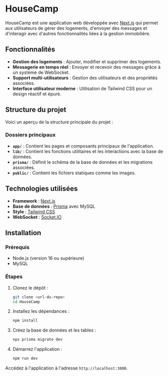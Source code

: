 # HouseCamp

HouseCamp est une application web développée avec [Next.js](https://nextjs.org/) qui permet aux utilisateurs de gérer des logements, d'envoyer des messages et d'interagir avec d'autres fonctionnalités liées à la gestion immobilière.

## Fonctionnalités

- **Gestion des logements** : Ajouter, modifier et supprimer des logements.
- **Messagerie en temps réel** : Envoyer et recevoir des messages grâce à un système de WebSocket.
- **Support multi-utilisateurs** : Gestion des utilisateurs et des propriétés associées.
- **Interface utilisateur moderne** : Utilisation de Tailwind CSS pour un design réactif et épuré.

## Structure du projet

Voici un aperçu de la structure principale du projet :

### Dossiers principaux

- **`app/`** : Contient les pages et composants principaux de l'application.
- **`lib/`** : Contient les fonctions utilitaires et les interactions avec la base de données.
- **`prisma/`** : Définit le schéma de la base de données et les migrations associées.
- **`public/`** : Contient les fichiers statiques comme les images.

## Technologies utilisées

- **Framework** : [Next.js](https://nextjs.org/)
- **Base de données** : [Prisma](https://www.prisma.io/) avec MySQL
- **Style** : [Tailwind CSS](https://tailwindcss.com/)
- **WebSocket** : [Socket.IO](https://socket.io/)

## Installation

### Prérequis

- Node.js (version 16 ou supérieure)
- MySQL

### Étapes

1. Clonez le dépôt :

   ```bash
   git clone <url-du-repo>
   cd HouseCamp
   ```

2. Installez les dépendances :

   ```bash
   npm install
   ```

3. Créez la base de données et les tables :

   ```bash
   npx prisma migrate dev
   ```

4. Démarrez l'application :

   ```bash
   npm run dev
   ```

Accédez à l'application à l'adresse `http://localhost:3000`.